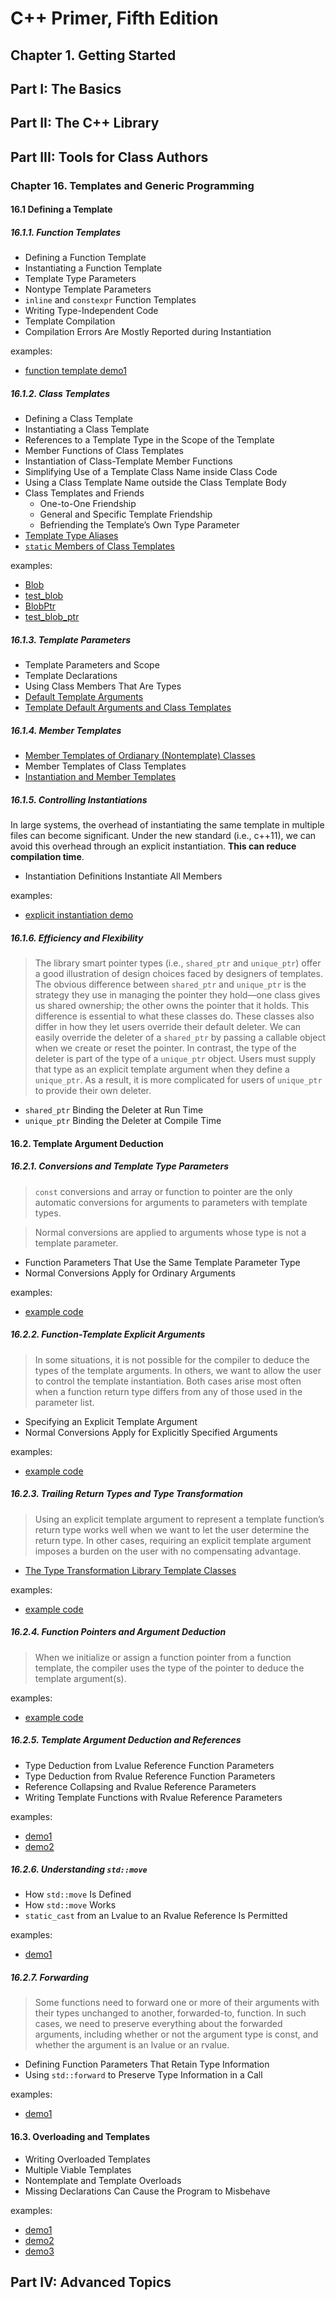 # C++ Primer, Fifth Edition

## Chapter 1. Getting Started
## Part I: The Basics
## Part II: The C++ Library
## Part III: Tools for Class Authors
### Chapter 16. Templates and Generic Programming
#### 16.1 Defining a Template
##### 16.1.1. Function Templates
- Defining a Function Template
- Instantiating a Function Template
- Template Type Parameters
- Nontype Template Parameters
- `inline` and `constexpr` Function Templates
- Writing Type-Independent Code
- Template Compilation
- Compilation Errors Are Mostly Reported during Instantiation

examples:
- [function template demo1](./template_and_generic_programming/func_template_demo1.cpp)

##### 16.1.2. Class Templates
- Defining a Class Template
- Instantiating a Class Template
- References to a Template Type in the Scope of the Template
- Member Functions of Class Templates
- Instantiation of Class-Template Member Functions
- Simplifying Use of a Template Class Name inside Class Code
- Using a Class Template Name outside the Class Template Body
- Class Templates and Friends
    - One-to-One Friendship
    - General and Specific Template Friendship
    - Befriending the Template’s Own Type Parameter
- [Template Type Aliases](./template_and_generic_programming/template_type_aliases.cpp)
- [`static` Members of Class Templates](./template_and_generic_programming/static_member_of_class_template.cpp)

examples:
- [Blob](./template_and_generic_programming/blob.h)
- [test_blob](./template_and_generic_programming/test_blob.cpp)
- [BlobPtr](./template_and_generic_programming/blob_ptr.h)
- [test_blob_ptr](./template_and_generic_programming/test_blob_ptr.cpp)

##### 16.1.3. Template Parameters
- Template Parameters and Scope
- Template Declarations
- Using Class Members That Are Types
- [Default Template Arguments](./template_and_generic_programming/default_template_args.cpp)
- [Template Default Arguments and Class Templates](./template_and_generic_programming/class_templates_default_args.cpp)

##### 16.1.4. Member Templates
- [Member Templates of Ordianary (Nontemplate) Classes](./template_and_generic_programming/member_templates_of_nontemplate_classes.cpp)
- Member Templates of Class Templates
- [Instantiation and Member Templates](./template_and_generic_programming/test_blob_2.cpp)

##### 16.1.5. Controlling Instantiations

In large systems, the overhead of instantiating the same template in multiple files
can become significant. Under the new standard (i.e., c++11), we can avoid this overhead through
an explicit instantiation. **This can reduce compilation time**.

- Instantiation Definitions Instantiate All Members

examples:
- [explicit instantiation demo](./template_and_generic_programming/explicit_instantiation_demo/)

##### 16.1.6. Efficiency and Flexibility

> The library smart pointer types (i.e., `shared_ptr` and `unique_ptr`) offer a good illustration of design choices faced by designers of templates. The obvious difference between `shared_ptr` and `unique_ptr` is the strategy they use in managing the pointer they hold—one class gives us shared ownership; the other owns the pointer that it holds. This difference is essential to what these classes do. These classes also differ in how they let users override their default deleter. We can easily override the deleter of a `shared_ptr` by passing a callable object when we create or reset the pointer. In contrast, the type of the deleter is part of the type of a `unique_ptr` object. Users must supply that type as an explicit template argument when they define a `unique_ptr`. As a result, it is more complicated for users of `unique_ptr` to provide their own deleter.

- `shared_ptr` Binding the Deleter at Run Time
- `unique_ptr` Binding the Deleter at Compile Time

#### 16.2. Template Argument Deduction
##### 16.2.1. Conversions and Template Type Parameters
> `const` conversions and array or function to pointer are the only automatic conversions for arguments to parameters with template types.

> Normal conversions are applied to arguments whose type is not a template parameter.
- Function Parameters That Use the Same Template Parameter Type
- Normal Conversions Apply for Ordinary Arguments

examples:
- [example code](./template_and_generic_programming/conversions_and_temp_type_params.cpp)

##### 16.2.2. Function-Template Explicit Arguments
> In some situations, it is not possible for the compiler to deduce the types of the template arguments. In others, we want to allow the user to control the template instantiation. Both cases arise most often when a function return type differs from any of those used in the parameter list.
- Specifying an Explicit Template Argument
- Normal Conversions Apply for Explicitly Specified Arguments

examples:
- [example code](./template_and_generic_programming/func-template_explicit_args.cpp)

##### 16.2.3. Trailing Return Types and Type Transformation
> Using an explicit template argument to represent a template function’s return type works well when we want to let the user determine the return type. In other cases, requiring an explicit template argument imposes a burden on the user with no compensating advantage.

- [The Type Transformation Library Template Classes](./template_and_generic_programming/type_transformation.cpp)

examples:
- [example code](./template_and_generic_programming/trailing_return_types.cpp)

##### 16.2.4. Function Pointers and Argument Deduction
> When we initialize or assign a function pointer from a function template, the compiler uses the type of the pointer to deduce the template argument(s).

examples:
- [example code](./template_and_generic_programming/func_pointers_and_args_deduction.cpp)

##### 16.2.5. Template Argument Deduction and References
- Type Deduction from Lvalue Reference Function Parameters
- Type Deduction from Rvalue Reference Function Parameters
- Reference Collapsing and Rvalue Reference Parameters
- Writing Template Functions with Rvalue Reference Parameters

examples:
- [demo1](./template_and_generic_programming/template_type_deduction_and_references.cpp)
- [demo2](./template_and_generic_programming/template_functions_with_rvalue_ref_params.cpp)

##### 16.2.6. Understanding `std::move`
- How `std::move` Is Defined
- How `std::move` Works
- `static_cast` from an Lvalue to an Rvalue Reference Is Permitted

examples:
- [demo1](./template_and_generic_programming/understand_move.cpp)

##### 16.2.7. Forwarding
> Some functions need to forward one or more of their arguments with their types unchanged to another, forwarded-to, function. In such cases, we need to preserve everything about the forwarded arguments, including whether or not the argument type is const, and whether the argument is an lvalue or an rvalue.

- Defining Function Parameters That Retain Type Information
- Using `std::forward` to Preserve Type Information in a Call

examples:
- [demo1](./template_and_generic_programming/forwarding.cpp)

#### 16.3. Overloading and Templates
- Writing Overloaded Templates
- Multiple Viable Templates
- Nontemplate and Template Overloads
- Missing Declarations Can Cause the Program to Misbehave

examples:
- [demo1](./template_and_generic_programming/overloading_and_template_demo1.cpp)
- [demo2](./template_and_generic_programming/overloading_and_template_demo2.cpp)
- [demo3](./template_and_generic_programming/overloading_and_template_demo3.cpp)

## Part IV: Advanced Topics